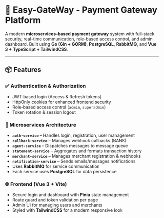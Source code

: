 # 🚀 Easy-GateWay - Payment Gateway Platform

A modern **microservices-based payment gateway** system with full-stack security, real-time communication, role-based access control, and admin dashboard. Built using **Go (Gin + GORM)**, **PostgreSQL**, **RabbitMQ**, and **Vue 3 + TypeScript + TailwindCSS**.

---

## 📦 Features

### ✅ Authentication & Authorization
- JWT-based login (Access & Refresh tokens)
- HttpOnly cookies for enhanced frontend security
- Role-based access control (`admin`, `superadmin`)
- Token rotation & session logout

### 🧱 Microservices Architecture
- **`auth-service`** – Handles login, registration, user management  
- **`callback-service`** – Manages webhook callbacks (BANK)
- **`agent-service`** – Dispatches messages to message queue  
- **`statement-service`** – Aggregates and formats transaction history  
- **`merchant-service`** – Manages merchant registration & webhooks  
- **`notification-service`** – Sends emails/messages notifications  
- Uses **RabbitMQ** for service communication  
- Each service uses **PostgreSQL** for data persistence  

### 🌐 Frontend (Vue 3 + Vite)
- Secure login and dashboard with **Pinia** state management
- Route guard and token validation per page
- Admin UI for managing users and merchants
- Styled with **TailwindCSS** for a modern responsive look
